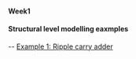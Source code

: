 #### Week1

#### Structural level modelling eaxmples

-- [Example 1: Ripple carry adder](https://github.com/ASHREDD/digital_ic_design_workshop/blob/main/Week-1%20Activities/RCA.md)

